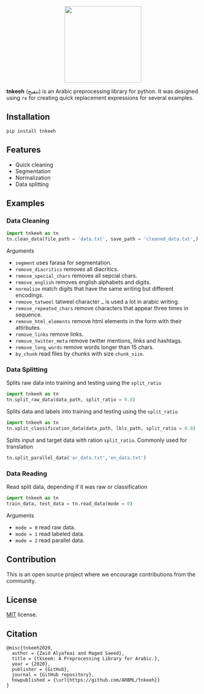  <p align="center"> 
 <img src = "https://raw.githubusercontent.com/ARBML/tnkeeh/master/logo.png" width = "200px"/>
 </p>

**tnkeeh** (تنقيح) is an Arabic preprocessing library for python. It was designed using `re` for creating quick replacement expressions for several examples.

## Installation 
``` pip install tnkeeh ```
## Features
* Quick cleaning
* Segmentation
* Normalization 
* Data splitting 

## Examples

### Data Cleaning 

```python
import tnkeeh as tn
tn.clean_data(file_path = 'data.txt', save_path = 'cleaned_data.txt',)
```
Arguments

* `segment` uses farasa for segmentation. 
* `remove_diacritics` removes all diacritics. 
* `remove_special_chars` removes all sepcial chars. 
* `remove_english` removes english alphabets and digits. 
* `normalize` match digits that have the same writing but different encodings. 
* `remove_tatweel` tatweel character `ـ` is used a lot in arabic writing.
* `remove_repeated_chars` remove characters that appear three times in sequence.  
* `remove_html_elements` remove html elements in the form <element> with their attirbutes.  
* `remove_links` remove links.   
* `remove_twitter_meta` remove twitter mentions, links and hashtags.
* `remove_long_words` remove words longer than 15 chars. 
* `by_chunk` read files by chunks with size `chunk_size`. 

### Data Splitting 
Splits raw data into training and testing using the `split_ratio`
```python
import tnkeeh as tn
tn.split_raw_data(data_path, split_ratio = 0.8)
```

Splits data and labels into training and testing using the `split_ratio`

```python
import tnkeeh as tn
tn.split_classification_data(data_path, lbls_path, split_ratio = 0.8)
```

Splits input and target data with ration `split_ratio`. Commonly used for translation 

```python
tn.split_parallel_data('ar_data.txt','en_data.txt')

```

### Data Reading
Read split data, depending if it was raw or classification

```python
import tnkeeh as tn
train_data, test_data = tn.read_data(mode = 0)
```

Arguments

* `mode = 0` read raw data. 
* `mode = 1` read labeled data. 
* `mode = 2` read parallel data. 

## Contribution 
This is an open source project where we encourage contributions from the community. 

## License
[MIT](LICENSE) license. 

## Citation
```
@misc{tnkeeh2020,
  author = {Zaid Alyafeai and Maged Saeed},
  title = {tkseem: A Preprocessing Library for Arabic.},
  year = {2020},
  publisher = {GitHub},
  journal = {GitHub repository},
  howpublished = {\url{https://github.com/ARBML/tnkeeh}}
}
```



